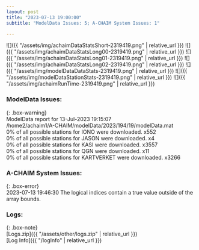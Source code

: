 ```yaml
---
layout: post
title: "2023-07-13 19:00:00"
subtitle: "ModelData Issues: 5; A-CHAIM System Issues: 1"

---
```


![]({{ "/assets/img/achaimDataStatsShort-2319419.png" | relative_url }})
![]({{ "/assets/img/achaimDataStatsLong00-2319419.png" | relative_url }})
![]({{ "/assets/img/achaimDataStatsLong01-2319419.png" | relative_url }})
![]({{ "/assets/img/achaimDataStatsLong02-2319419.png" | relative_url }})
![]({{ "/assets/img/modelDataDataStats-2319419.png" | relative_url }})
![]({{ "/assets/img/modelDataStationStats-2319419.png" | relative_url }})
![]({{ "/assets/img/achaimRunTime-2319419.png" | relative_url }})


### ModelData Issues:  
  
{: .box-warning}  
 ModelData report for 13-Jul-2023 19:15:07   
 /home2/achaim1/A-CHAIM/modelData/2023/194/19/modelData.mat   
 0% of all possible stations for IONO were downloaded. x552   
 0% of all possible stations for JASON were downloaded. x4   
 0% of all possible stations for KASI were downloaded. x3557   
 0% of all possible stations for QGN were downloaded. x11   
 0% of all possible stations for KARTVERKET were downloaded. x3266   
  
### A-CHAIM System Issues:  
  
{: .box-error}  
2023-07-13 19:46:30 The logical indices contain a true value outside of the array bounds.  

### Logs:  
  
{: .box-note}  
[Logs.zip]({{ "/assets/other/logs.zip" | relative_url }})  
[Log Info]({{ "/logInfo" | relative_url }})  
